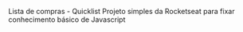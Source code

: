 Lista de compras - Quicklist 
Projeto simples da Rocketseat para fixar conhecimento básico de Javascript

